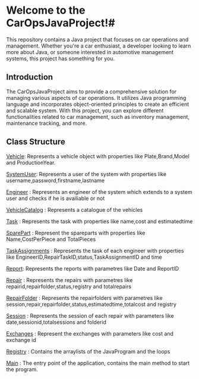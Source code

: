 

# **Welcome to the CarOpsJavaProject!**#
This repository contains a Java project that focuses on car operations and management. Whether you're a car enthusiast, a developer looking to learn more about Java, or someone interested in automotive management systems, this project has something for you.

## **Introduction**

The CarOpsJavaProject aims to provide a comprehensive solution for managing various aspects of car operations. It utilizes Java programming language and incorporates object-oriented principles to create an efficient and scalable system. With this project, you can explore different functionalities related to car management, such as inventory management, maintenance tracking, and more.

## **Class Structure**
[Vehicle](https://github.com/iis22023/CarOpsJavaProject/blob/main/src/CarOps/Vehicle.java): Represents a vehicle object with properties like Plate,Brand,Model and ProductionYear.

[SystemUser](https://github.com/iis22023/CarOpsJavaProject/blob/main/src/CarOps/SystemUser.java): Represents a user of the system with properties like username,password,firstname,lastname

[Engineer](https://github.com/iis22023/CarOpsJavaProject/blob/main/src/CarOps/Engineer.java) : Represents an engineer of the system which extends to a system user and checks if he is availiable or not

[VehicleCatalog](https://github.com/iis22023/CarOpsJavaProject/blob/main/src/CarOps/VehicleCatalog.java) : Represents a catalogue of the vehicles

[Task](https://github.com/iis22023/CarOpsJavaProject/blob/main/src/CarOps/Task.java) : Represents the task  with properties like name,cost and estimatedtime

[SparePart](https://github.com/iis22023/CarOpsJavaProject/blob/main/src/CarOps/SparePart.java) : Represent the spareparts with properties like Name,CostPerPiece and TotalPieces

[TaskAssignments](https://github.com/iis22023/CarOpsJavaProject/blob/main/src/CarOps/TaskAssignment.java) : Represents the task of each engineer with properties like EngineerID,RepairTaskID,status,TaskAssignmentID and time

[Report](https://github.com/iis22023/CarOpsJavaProject/blob/main/src/CarOps/Report.java): Represents the reports with parametres like Date and ReportID

[Repair](https://github.com/iis22023/CarOpsJavaProject/blob/main/src/CarOps/Repair.java) : Represents the repairs with parametres like repairid,repairfolder,status,registry and totalrepairs

[RepairFolder](https://github.com/iis22023/CarOpsJavaProject/blob/main/src/CarOps/RepairFolder.java) : Represents the repairfolders with parametres like session,repair,repairfolder,status,estimatedtime,totalcost and registry

[Session](https://github.com/iis22023/CarOpsJavaProject/blob/main/src/CarOps/Session.java) : Represents the session of each repair with parameters like date,sessionid,totalsessions and folderid

[Exchanges](https://github.com/iis22023/CarOpsJavaProject/blob/main/src/CarOps/Exchanges.java) : Represent the exchanges with parameters like cost and exchange id

[Registry](https://github.com/iis22023/CarOpsJavaProject/blob/main/src/CarOps/Registry.java) : Contains the arraylists of the JavaProgram and the loops

[Main](https://github.com/iis22023/CarOpsJavaProject/blob/main/src/CarOps/Main.java) : The entry point of the application, contains the main method to start the program.
